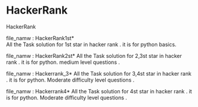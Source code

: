 # HackerRank
HackerRank
  
file_namw : HackerRank1st*  
All the Task solution for 1st star in hacker rank .
it is for python basics. 

file_namw : HackerRank2st*
All the Task solution for 2,3st star in hacker rank .
it is for python. 
medium level questions .
 
file_namw : Hackerrank_3*
All the Task solution for 3,4st star in hacker rank .
it is for python.
Moderate difficulty level questions .

file_namw : Hackerrank4*
All the Task solution for 4st star in hacker rank .
it is for python.
Moderate difficulty level questions .
 


